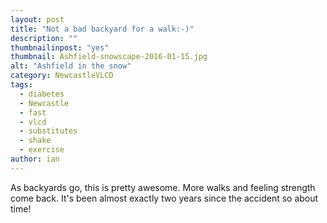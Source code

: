 ```yaml
---
layout: post
title: "Not a bad backyard for a walk:-)"
description: ""
thumbnailinpost: "yes"
thumbnail: Ashfield-snowscape-2016-01-15.jpg
alt: "Ashfield in the snow"
category: NewcastleVLCD
tags:
  - diabetes
  - Newcastle
  - fast
  - vlcd
  - substitutes
  - shake
  - exercise
author: ian
---
```


As backyards go, this is pretty awesome. More walks and feeling strength come back. It's been almost exactly two years since the accident so about time!
